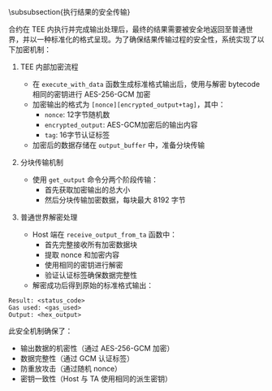 \subsubsection{执行结果的安全传输}

合约在 TEE 内执行并完成输出处理后，最终的结果需要被安全地返回至普通世界，并以一种标准化的格式呈现。为了确保结果传输过程的安全性，系统实现了以下加密机制：

1. TEE 内部加密流程
   - 在 `execute_with_data` 函数生成标准格式输出后，使用与解密 bytecode 相同的密钥进行 AES-256-GCM 加密
   - 加密输出的格式为 `[nonce][encrypted_output+tag]`，其中：
     * `nonce`: 12字节随机数
     * `encrypted_output`: AES-GCM加密后的输出内容
     * `tag`: 16字节认证标签
   - 加密后的数据存储在 `output_buffer` 中，准备分块传输

2. 分块传输机制
   - 使用 `get_output` 命令分两个阶段传输：
     * 首先获取加密输出的总大小
     * 然后分块传输加密数据，每块最大 8192 字节

3. 普通世界解密处理
   - Host 端在 `receive_output_from_ta` 函数中：
     * 首先完整接收所有加密数据块
     * 提取 nonce 和加密内容
     * 使用相同的密钥进行解密
     * 验证认证标签确保数据完整性
   - 解密成功后得到原始的标准格式输出：
```
Result: <status_code>
Gas used: <gas_used>
Output: <hex_output>
```

此安全机制确保了：
- 输出数据的机密性（通过 AES-256-GCM 加密）
- 数据完整性（通过 GCM 认证标签）
- 防重放攻击（通过随机 nonce）
- 密钥一致性（Host 与 TA 使用相同的派生密钥）